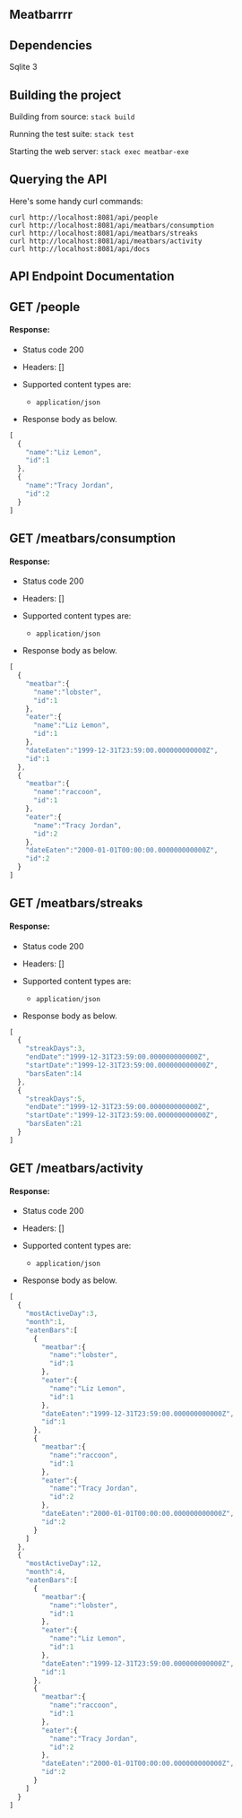 ## Meatbarrrr

## Dependencies

Sqlite 3

## Building the project

Building from source: `stack build`

Running the test suite: `stack test`

Starting the web server: `stack exec meatbar-exe`

## Querying the API

Here's some handy curl commands:

```
curl http://localhost:8081/api/people
curl http://localhost:8081/api/meatbars/consumption
curl http://localhost:8081/api/meatbars/streaks
curl http://localhost:8081/api/meatbars/activity
curl http://localhost:8081/api/docs
```


## API Endpoint Documentation


## GET /people

#### Response:

- Status code 200
- Headers: []

- Supported content types are:

    - `application/json`

- Response body as below.

```javascript
[  
  {  
    "name":"Liz Lemon",
    "id":1
  },
  {  
    "name":"Tracy Jordan",
    "id":2
  }
]
```



## GET /meatbars/consumption

#### Response:

- Status code 200
- Headers: []

- Supported content types are:

    - `application/json`

- Response body as below.

```javascript
[  
  {  
    "meatbar":{  
      "name":"lobster",
      "id":1
    },
    "eater":{  
      "name":"Liz Lemon",
      "id":1
    },
    "dateEaten":"1999-12-31T23:59:00.000000000000Z",
    "id":1
  },
  {  
    "meatbar":{  
      "name":"raccoon",
      "id":1
    },
    "eater":{  
      "name":"Tracy Jordan",
      "id":2
    },
    "dateEaten":"2000-01-01T00:00:00.000000000000Z",
    "id":2
  }
]
```




## GET /meatbars/streaks

#### Response:

- Status code 200
- Headers: []

- Supported content types are:

    - `application/json`

- Response body as below.

```javascript
[  
  {  
    "streakDays":3,
    "endDate":"1999-12-31T23:59:00.000000000000Z",
    "startDate":"1999-12-31T23:59:00.000000000000Z",
    "barsEaten":14
  },
  {  
    "streakDays":5,
    "endDate":"1999-12-31T23:59:00.000000000000Z",
    "startDate":"1999-12-31T23:59:00.000000000000Z",
    "barsEaten":21
  }
]
```



## GET /meatbars/activity

#### Response:

- Status code 200
- Headers: []

- Supported content types are:

    - `application/json`

- Response body as below.

```javascript
[  
  {  
    "mostActiveDay":3,
    "month":1,
    "eatenBars":[  
      {  
        "meatbar":{  
          "name":"lobster",
          "id":1
        },
        "eater":{  
          "name":"Liz Lemon",
          "id":1
        },
        "dateEaten":"1999-12-31T23:59:00.000000000000Z",
        "id":1
      },
      {  
        "meatbar":{  
          "name":"raccoon",
          "id":1
        },
        "eater":{  
          "name":"Tracy Jordan",
          "id":2
        },
        "dateEaten":"2000-01-01T00:00:00.000000000000Z",
        "id":2
      }
    ]
  },
  {  
    "mostActiveDay":12,
    "month":4,
    "eatenBars":[  
      {  
        "meatbar":{  
          "name":"lobster",
          "id":1
        },
        "eater":{  
          "name":"Liz Lemon",
          "id":1
        },
        "dateEaten":"1999-12-31T23:59:00.000000000000Z",
        "id":1
      },
      {  
        "meatbar":{  
          "name":"raccoon",
          "id":1
        },
        "eater":{  
          "name":"Tracy Jordan",
          "id":2
        },
        "dateEaten":"2000-01-01T00:00:00.000000000000Z",
        "id":2
      }
    ]
  }
]
```

